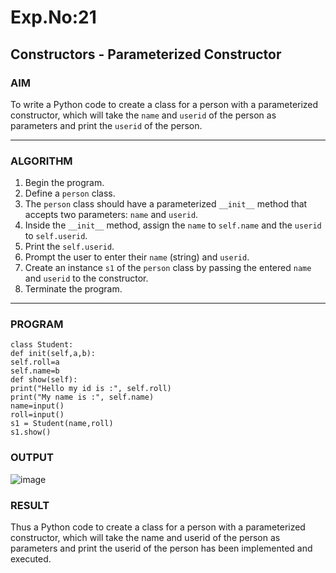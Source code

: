 # Exp.No:21  
## Constructors - Parameterized Constructor

### AIM  
To write a Python code to create a class for a person with a parameterized constructor, which will take the `name` and `userid` of the person as parameters and print the `userid` of the person.

---

### ALGORITHM

1. Begin the program.  
2. Define a `person` class.  
3. The `person` class should have a parameterized `__init__` method that accepts two parameters: `name` and `userid`.  
4. Inside the `__init__` method, assign the `name` to `self.name` and the `userid` to `self.userid`.  
5. Print the `self.userid`.  
6. Prompt the user to enter their `name` (string) and `userid`.  
7. Create an instance `s1` of the `person` class by passing the entered `name` and `userid` to the constructor.  
8. Terminate the program.

---

### PROGRAM

```
class Student:
def init(self,a,b):
self.roll=a
self.name=b
def show(self):
print("Hello my id is :", self.roll)
print("My name is :", self.name)
name=input()
roll=input()
s1 = Student(name,roll)
s1.show()
```

### OUTPUT
![image](https://github.com/user-attachments/assets/35d13991-8657-4a59-acf5-a17c25952a7b)

### RESULT
Thus a Python code to create a class for a person with a parameterized constructor, which will take the name and userid of the person as parameters and print the userid of the person has been implemented and executed.
